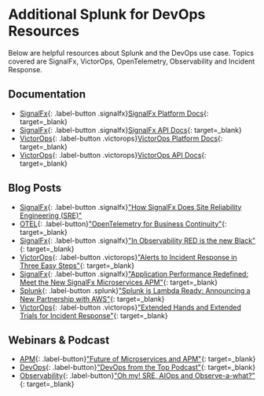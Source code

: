 # Additional Splunk for DevOps Resources

Below are helpful resources about Splunk and the DevOps use case. Topics covered are SignalFx, VictorOps, OpenTelemetry, Observability and Incident Response.

## Documentation

* [SignalFx](#){: .label-button .signalfx}[SignalFx Platform Docs](https://docs.signalfx.com/en/latest/){: target=_blank}
* [SignalFx](#){: .label-button .signalfx}[SignalFx API Docs](https://developers.signalfx.com/){: target=_blank}
* [VictorOps](#){: .label-button .victorops}[VictorOps Platform Docs](https://help.victorops.com/){: target=_blank}
* [VictorOps](#){: .label-button .victorops}[VictorOps API Docs](https://portal.victorops.com/public/api-docs.html){: target=_blank}

## Blog Posts

* [SignalFx](#){: .label-button .signalfx}["How SignalFx Does Site Reliability Engineering (SRE)"](https://splk.it/3eKyy46)
* [OTEL](#){: .label-button}["OpenTelemetry for Business Continuity"](https://bit.ly/3cyGzHM){: target=_blank}
* [SignalFx](#){: .label-button .signalfx}["In Observability RED is the new Black"](https://splk.it/2XSoL5e){: target=_blank}
* [VictorOps](#){: .label-button .victorops}["Alerts to Incident Response in Three Easy Steps"](https://splk.it/307jQjI){: target=_blank}
* [SignalFx](#){: .label-button .signalfx}["Application Performance Redefined: Meet the New SignalFx Microservices APM"](https://www.splunk.com/en_us/blog/it/application-performance-redefined-meet-the-new-signalfx-microservices-apm.html){: target=_blank}
* [Splunk](#){: .label-button .splunk}["Splunk is Lambda Ready: Announcing a New Partnership with AWS"](https://www.splunk.com/en_us/blog/it/splunk-is-lambda-ready.html){: target=_blank}
* [VictorOps](#){: .label-button .victorops}["Extended Hands and Extended Trials for Incident Response"](https://victorops.com/blog/extended-hands-and-extended-trials-for-incident-response){: target=_blank}

## Webinars & Podcast

* [APM](#){: .label-button}["Future of Microservices and APM"](https://bit.ly/3cpdbUs){: target=_blank}
* [DevOps](#){: .label-button}["DevOps from the Top Podcast"](https://www.buzzsprout.com/1102754){: target=_blank}
* [Observability](#){: .label-button}["Oh my! SRE, AIOps and Observe-a-what?"](https://www.thecloudpod.net/podcast/tcp-talks-oh-my-sre-aiops-and-observe-a-what/){: target=_blank}
